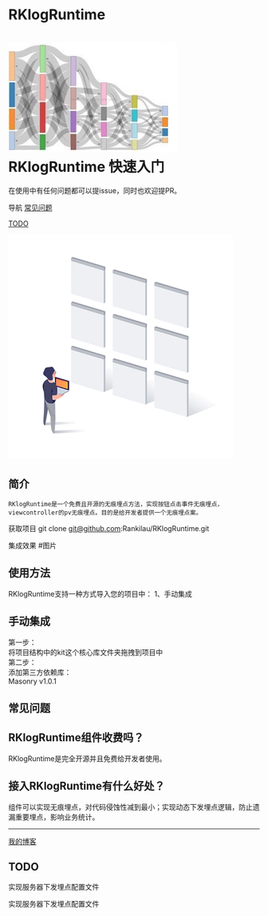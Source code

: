 # RKlogRuntime
![](https://github.com/Rankilau/RKlogRuntime/raw/master/RKLogRuntime.jpeg)<br>
RKlogRuntime 快速入门
========
在使用中有任何问题都可以提issue，同时也欢迎提PR。

导航
[常见问题](#常见问题)<br>

[TODO](#TODO)<br>

![](https://github.com/Rankilau/RKlogRuntime/raw/master/logruntime.gif)<br>

简介
---
    RKlogRuntime是一个免费且开源的无痕埋点方法，实现按钮点击事件无痕埋点，viewcontroller的pv无痕埋点。目的是给开发者提供一个无痕埋点案。
获取项目
git clone git@github.com:Rankilau/RKlogRuntime.git

集成效果
#图片

使用方法
---
RKlogRuntime支持一种方式导入您的项目中：
1、手动集成

手动集成
---
第一步：<br>
将项目结构中的kit这个核心库文件夹拖拽到项目中<br>
第二步：<br>
添加第三方依赖库：<br>
Masonry v1.0.1<br>

常见问题
---

RKlogRuntime组件收费吗？
---
RKlogRuntime是完全开源并且免费给开发者使用。

接入RKlogRuntime有什么好处？
---
组件可以实现无痕埋点，对代码侵蚀性减到最小；实现动态下发埋点逻辑，防止遗漏重要埋点，影响业务统计。

---
[我的博客](www.baidu.com)

## TODO

实现服务器下发埋点配置文件

实现服务器下发埋点配置文件